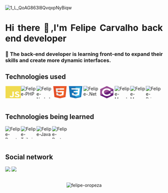![1_L_QoAG863l8QvqxpNyBiqw](https://github.com/user-attachments/assets/bd704ebe-c21c-461b-b48f-4a9d667232d4)

<h1 align="justify">Hi there 👋,I'm Felipe Carvalho back end developer</h1>
<h3 align="justify">📌 The back-end developer is learning front-end to expand their skills and create more dynamic interfaces. </h3
                                                                                                                                
<br>

## Technologies used
<div style="display: flex; ">
  <img align="center" alt="Felipe-Js" height="40" width="50" src="https://raw.githubusercontent.com/devicons/devicon/master/icons/javascript/javascript-plain.svg">
  <img align="center" alt="Felipe-PHP" height="40" width="50" src="https://cdn.jsdelivr.net/gh/devicons/devicon@latest/icons/php/php-original.svg" />
  <img align="center" alt="Felipe-NodeJS" height="40" width="50" src="https://cdn.jsdelivr.net/gh/devicons/devicon@latest/icons/nodejs/nodejs-original.svg" />
  <img align="center" alt="Felipe-HTML" height="40" width="50" src="https://raw.githubusercontent.com/devicons/devicon/master/icons/html5/html5-original.svg">
  <img align="center" alt="Felipe-CSS" height="40" width="50" src="https://raw.githubusercontent.com/devicons/devicon/master/icons/css3/css3-original.svg">
  <img align="center" alt="Felipe-.Net" height="40" width="50" src="https://cdn.jsdelivr.net/gh/devicons/devicon@latest/icons/dot-net/dot-net-original.svg" />
  <img align="center" alt="Felipe-Csharp" height="40" width="50" src="https://raw.githubusercontent.com/devicons/devicon/master/icons/csharp/csharp-original.svg">
  <img align="center" alt="Felipe-Mysql" height="40" width="50" src="https://cdn.jsdelivr.net/gh/devicons/devicon@latest/icons/mysql/mysql-original.svg" />
  <img align="center" alt="Felipe-MongoDB" height="40" width="50" src="https://cdn.jsdelivr.net/gh/devicons/devicon@latest/icons/mongodb/mongodb-original-wordmark.svg" />
  <img align="center" alt="Felipe-Prisma" height="40" width="50" src="https://cdn.jsdelivr.net/gh/devicons/devicon@latest/icons/prisma/prisma-original.svg" />
</div>
  
  <br>

## Technologies being learned
<div style="display: flex; ">
  <img align="center" alt="Felipe-React" height="40" width="50" src="https://cdn.jsdelivr.net/gh/devicons/devicon@latest/icons/react/react-original.svg" />
  <img align="center" alt="Felipe-Tailwind" height="40" width="50" src="https://cdn.jsdelivr.net/gh/devicons/devicon@latest/icons/tailwindcss/tailwindcss-original.svg" />
  <img align="center" alt="Felipe-Java" height="40" width="50" src="https://cdn.jsdelivr.net/gh/devicons/devicon@latest/icons/java/java-original.svg" />
  <img align="center" alt="Felipe-PostgreSQL" height="40" width="50" src="https://cdn.jsdelivr.net/gh/devicons/devicon@latest/icons/postgresql/postgresql-plain.svg" />
</div>

<br>

## Social network
<div> 
  <a href = "mailto:felipe2006.co@gmail.com"><img src="https://img.shields.io/badge/-Gmail-%23333?style=for-the-badge&logo=gmail&logoColor=white" target="_blank"></a>
  <a href="https://www.linkedin.com/in/felipeoropeza/" target="_blank"><img src="https://img.shields.io/badge/-LinkedIn-%230077B5?style=for-the-badge&logo=linkedin&logoColor=white" target="_blank"></a> 
</div>

<br>

<p align="center"> <img align="center" alt="felipe-oropeza" src="https://github-readme-stats.vercel.app/api/top-langs/?username=FelipeOropeza&theme=dark&hide_progress=true" /></p>
